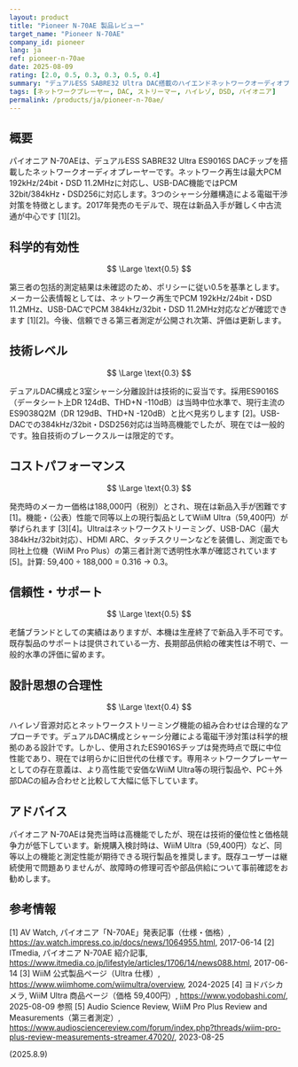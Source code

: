 ```yaml
---
layout: product
title: "Pioneer N-70AE 製品レビュー"
target_name: "Pioneer N-70AE"
company_id: pioneer
lang: ja
ref: pioneer-n-70ae
date: 2025-08-09
rating: [2.0, 0.5, 0.3, 0.3, 0.5, 0.4]
summary: "デュアルESS SABRE32 Ultra DAC搭載のハイエンドネットワークオーディオプレーヤー。高解像度音源対応とマルチルーム機能を備えるが、現行競合と比較すると価格性能比に課題がある。"
tags: [ネットワークプレーヤー, DAC, ストリーマー, ハイレゾ, DSD, パイオニア]
permalink: /products/ja/pioneer-n-70ae/
---
```


## 概要

パイオニア N-70AEは、デュアルESS SABRE32 Ultra ES9016S DACチップを搭載したネットワークオーディオプレーヤーです。ネットワーク再生は最大PCM 192kHz/24bit・DSD 11.2MHzに対応し、USB-DAC機能ではPCM 32bit/384kHz・DSD256に対応します。3つのシャーシ分離構造による電磁干渉対策を特徴とします。2017年発売のモデルで、現在は新品入手が難しく中古流通が中心です [1][2]。

## 科学的有効性

$$ \Large \text{0.5} $$

第三者の包括的測定結果は未確認のため、ポリシーに従い0.5を基準とします。メーカー公表情報としては、ネットワーク再生でPCM 192kHz/24bit・DSD 11.2MHz、USB-DACでPCM 384kHz/32bit・DSD 11.2MHz対応などが確認できます [1][2]。今後、信頼できる第三者測定が公開され次第、評価は更新します。

## 技術レベル

$$ \Large \text{0.3} $$

デュアルDAC構成と3室シャーシ分離設計は技術的に妥当です。採用ES9016S（データシート上DR 124dB、THD+N -110dB）は当時中位水準で、現行主流のES9038Q2M（DR 129dB、THD+N -120dB）と比べ見劣りします [2]。USB-DACでの384kHz/32bit・DSD256対応は当時高機能でしたが、現在では一般的です。独自技術のブレークスルーは限定的です。

## コストパフォーマンス

$$ \Large \text{0.3} $$

発売時のメーカー価格は188,000円（税別）とされ、現在は新品入手が困難です [1]。機能・（公表）性能で同等以上の現行製品としてWiiM Ultra（59,400円）が挙げられます [3][4]。Ultraはネットワークストリーミング、USB-DAC（最大384kHz/32bit対応）、HDMI ARC、タッチスクリーンなどを装備し、測定面でも同社上位機（WiiM Pro Plus）の第三者計測で透明性水準が確認されています [5]。計算: 59,400 ÷ 188,000 = 0.316 → 0.3。

## 信頼性・サポート

$$ \Large \text{0.5} $$

老舗ブランドとしての実績はありますが、本機は生産終了で新品入手不可です。既存製品のサポートは提供されている一方、長期部品供給の確実性は不明で、一般的水準の評価に留めます。

## 設計思想の合理性

$$ \Large \text{0.4} $$

ハイレゾ音源対応とネットワークストリーミング機能の組み合わせは合理的なアプローチです。デュアルDAC構成とシャーシ分離による電磁干渉対策は科学的根拠のある設計です。しかし、使用されたES9016Sチップは発売時点で既に中位性能であり、現在では明らかに旧世代の仕様です。専用ネットワークプレーヤーとしての存在意義は、より高性能で安価なWiiM Ultra等の現行製品や、PC＋外部DACの組み合わせと比較して大幅に低下しています。

## アドバイス

パイオニア N-70AEは発売当時は高機能でしたが、現在は技術的優位性と価格競争力が低下しています。新規購入検討時は、WiiM Ultra（59,400円）など、同等以上の機能と測定性能が期待できる現行製品を推奨します。既存ユーザーは継続使用で問題ありませんが、故障時の修理可否や部品供給について事前確認をお勧めします。

## 参考情報

[1] AV Watch, パイオニア「N-70AE」発表記事（仕様・価格）, https://av.watch.impress.co.jp/docs/news/1064955.html, 2017-06-14
[2] ITmedia, パイオニア N-70AE 紹介記事, https://www.itmedia.co.jp/lifestyle/articles/1706/14/news088.html, 2017-06-14
[3] WiiM 公式製品ページ（Ultra 仕様）, https://www.wiimhome.com/wiimultra/overview, 2024-2025
[4] ヨドバシカメラ, WiiM Ultra 商品ページ（価格 59,400円）, https://www.yodobashi.com/, 2025-08-09 参照
[5] Audio Science Review, WiiM Pro Plus Review and Measurements（第三者測定）, https://www.audiosciencereview.com/forum/index.php?threads/wiim-pro-plus-review-measurements-streamer.47020/, 2023-08-25

(2025.8.9)